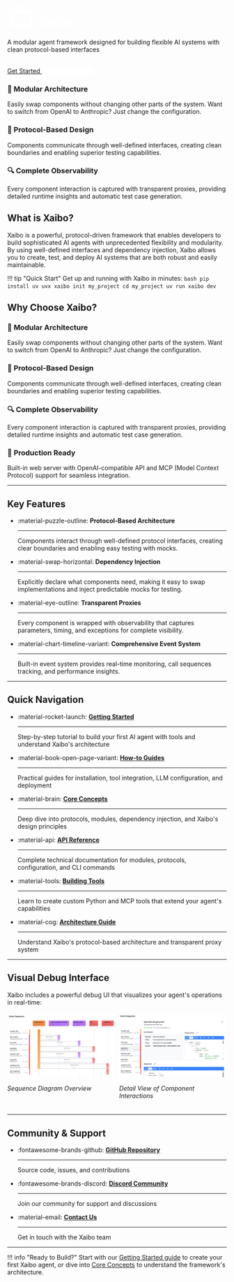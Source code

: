 <div class="hero-section" style="margin-top: -4em">
      <h1 style="color: white">
      <svg xmlns="http://www.w3.org/2000/svg" style="margin-bottom: -8px" width="64" height="64" viewBox="0 0 24 24" fill="none" stroke="currentColor" stroke-width="2" stroke-linecap="round" stroke-linejoin="round" class="lucide lucide-bot-icon lucide-bot"><path d="M12 8V4H8"/><rect width="16" height="12" x="4" y="8" rx="2"/><path d="M2 14h2"/><path d="M20 14h2"/><path d="M15 13v2"/><path d="M9 13v2"/></svg>
       Xaibo
      </h1>
      <p>A modular agent framework designed for building flexible AI systems with clean protocol-based interfaces</p>
      <div style="margin-top: 2rem;">
        <a href="tutorial/" class="md-button md-button--primary" style="margin-right: 1rem;">
          Get Started
        </a>
        <a href="https://github.com/xpressai/xaibo" class="md-button" style="background: rgba(255,255,255,0.2); color: white;">
          View on GitHub
        </a>
      </div>
    </div>

<div class="feature-grid">
  <div class="feature-card">
    <h3>🧩 Modular Architecture</h3>
    <p>Easily swap components without changing other parts of the system. Want to switch from OpenAI to Anthropic? Just change the configuration.</p>
  </div>
  <div class="feature-card">
    <h3>🔌 Protocol-Based Design</h3>
    <p>Components communicate through well-defined interfaces, creating clean boundaries and enabling superior testing capabilities.</p>
  </div>
  <div class="feature-card">
    <h3>🔍 Complete Observability</h3>
    <p>Every component interaction is captured with transparent proxies, providing detailed runtime insights and automatic test case generation.</p>
  </div>
</div>

## What is Xaibo?

Xaibo is a powerful, protocol-driven framework that enables developers to build sophisticated AI agents with unprecedented flexibility and modularity. By using well-defined interfaces and dependency injection, Xaibo allows you to create, test, and deploy AI systems that are both robust and easily maintainable.

!!! tip "Quick Start"
    Get up and running with Xaibo in minutes:
    ```bash
    pip install uv
    uvx xaibo init my_project
    cd my_project
    uv run xaibo dev
    ```

## Why Choose Xaibo?

### 🧩 **Modular Architecture**
Easily swap components without changing other parts of the system. Want to switch from OpenAI to Anthropic? Just change the configuration.

### 🔌 **Protocol-Based Design**
Components communicate through well-defined interfaces, creating clean boundaries and enabling superior testing capabilities.

### 🔍 **Complete Observability**
Every component interaction is captured with transparent proxies, providing detailed runtime insights and automatic test case generation.

### 🚀 **Production Ready**
Built-in web server with OpenAI-compatible API and MCP (Model Context Protocol) support for seamless integration.

---

## Key Features

<div class="grid cards" markdown>

-   :material-puzzle-outline: **Protocol-Based Architecture**

    ---

    Components interact through well-defined protocol interfaces, creating clear boundaries and enabling easy testing with mocks.

-   :material-swap-horizontal: **Dependency Injection**

    ---

    Explicitly declare what components need, making it easy to swap implementations and inject predictable mocks for testing.

-   :material-eye-outline: **Transparent Proxies**

    ---

    Every component is wrapped with observability that captures parameters, timing, and exceptions for complete visibility.

-   :material-chart-timeline-variant: **Comprehensive Event System**

    ---

    Built-in event system provides real-time monitoring, call sequences tracking, and performance insights.

</div>

---

## Quick Navigation

<div class="grid cards" markdown>

-   :material-rocket-launch: **[Getting Started](tutorial/index.md)**

    ---

    Step-by-step tutorial to build your first AI agent with tools and understand Xaibo's architecture

-   :material-book-open-page-variant: **[How-to Guides](how-to/index.md)**

    ---

    Practical guides for installation, tool integration, LLM configuration, and deployment

-   :material-brain: **[Core Concepts](explanation/index.md)**

    ---

    Deep dive into protocols, modules, dependency injection, and Xaibo's design principles

-   :material-api: **[API Reference](reference/index.md)**

    ---

    Complete technical documentation for modules, protocols, configuration, and CLI commands

-   :material-tools: **[Building Tools](tutorial/building-tools.md)**

    ---

    Learn to create custom Python and MCP tools that extend your agent's capabilities

-   :material-cog: **[Architecture Guide](explanation/architecture/protocols.md)**

    ---

    Understand Xaibo's protocol-based architecture and transparent proxy system

</div>

---

## Visual Debug Interface

Xaibo includes a powerful debug UI that visualizes your agent's operations in real-time:

<div style="display: flex; gap: 10px; margin: 20px 0;">
  <div style="flex: 1;">
    <img src="images/sequence-diagram.png" alt="Xaibo Debug UI - Sequence Diagram Overview" width="100%">
    <p><em>Sequence Diagram Overview</em></p>
  </div>
  <div style="flex: 1;">
    <img src="images/detail-view.png" alt="Xaibo Debug UI - Detail View" width="100%">
    <p><em>Detail View of Component Interactions</em></p>
  </div>
</div>

---

## Community & Support

<div class="grid cards" markdown>

-   :fontawesome-brands-github: **[GitHub Repository](https://github.com/xpressai/xaibo)**

    ---

    Source code, issues, and contributions

-   :fontawesome-brands-discord: **[Discord Community](https://discord.gg/uASMzSSVKe)**

    ---

    Join our community for support and discussions

-   :material-email: **[Contact Us](mailto:hello@xpress.ai)**

    ---

    Get in touch with the Xaibo team

</div>

---

!!! info "Ready to Build?"
    Start with our [Getting Started guide](tutorial/index.md) to create your first Xaibo agent, or dive into [Core Concepts](explanation/index.md) to understand the framework's architecture.
